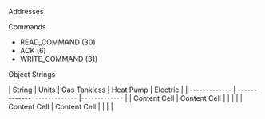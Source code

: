 Addresses

Commands
* READ_COMMAND (30)
* ACK (6)
* WRITE_COMMAND (31)

Object Strings

| String  | Units | Gas Tankless | Heat Pump | Electric |
| ------------- | ------------- |------------- |------------- |
| Content Cell  | Content Cell  | | | |
| Content Cell  | Content Cell  | | | |